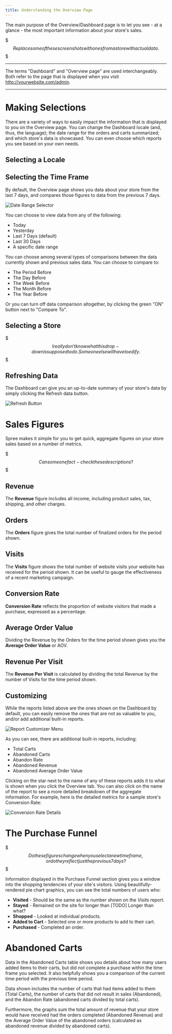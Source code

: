 ```yaml
---
title: Understanding the Overview Page
---
```


The main purpose of the Overview/Dashboard page is to let you see - at a glance - the most important information about your store's sales.

$$$
Replace some of these screenshots with ones from a store with actual data.
$$$

***
The terms "Dashboard" and "Overview page" are used interchangeably. Both refer to the page that is displayed when you visit http://yourwebsite.com/admin.
***

# Making Selections

There are a variety of ways to easily impact the information that is displayed to you on the Overview page. You can change the Dashboard locale (and, thus, the language); the date range for the orders and carts summarized; and which store's data is showcased. You can even choose which reports you see based on your own needs.

## Selecting a Locale

## Selecting the Time Frame

By default, the Overview page shows you data about your store from the last 7 days, and compares those figures to data from the previous 7 days.

![Date Range Selector](/images/user/date_range_selector.jpg)

You can choose to view data from any of the following:

* Today
* Yesterday
* Last 7 Days (default)
* Last 30 Days
* A specific date range

You can choose among several types of comparisons between the data currently shown and previous sales data. You can choose to compare to:

* The Period Before
* The Day Before
* The Week Before
* The Month Before
* The Year Before

Or you can turn off data comparison altogether, by clicking the green "ON" button next to "Compare To".

## Selecting a Store

$$$
I really don't know what this drop-down is supposed to do. Someone else will have to edify.
$$$

## Refreshing Data

The Dashboard can give you an up-to-date summary of your store's data by simply clicking the Refresh data button.

![Refresh Button](/images/user/refresh_dashboard_button.jpg)

# Sales Figures

Spree makes it simple for you to get quick, aggregate figures on your store sales based on a number of metrics.

$$$
Can someone fact-check these descriptions?
$$$

## Revenue

The **Revenue** figure includes all income, including product sales, tax, shipping, and other charges.

## Orders

The **Orders** figure gives the total number of finalized orders for the period shown.

## Visits

The **Visits** figure shows the total number of website visits your website has received for the period shown. It can be useful to gauge the effectiveness of a recent marketing campaign.

## Conversion Rate

**Conversion Rate** reflects the proportion of website visitors that made a purchase, expressed as a percentage.

## Average Order Value

Dividing the Revenue by the Orders for the time period shown gives you the **Average Order Value** or AOV.

## Revenue Per Visit

The **Revenue Per Visit** is calculated by dividing the total Revenue by the number of Visits for the time period shown.

## Customizing

While the reports listed above are the ones shown on the Dashboard by default, you can easily remove the ones that are not as valuable to you, and/or add additional built-in reports.

![Report Customizer Menu](/images/user/report_customizer_menu.jpg)

As you can see, there are additional built-in reports, including:

* Total Carts
* Abandoned Carts
* Abandon Rate
* Abandoned Revenue
* Abandoned Average Order Value

Clicking on the star next to the name of any of these reports adds it to what is shown when you click the Overview tab. You can also click on the name of the report to see a more detailed breakdown of the aggregate information. For example, here is the detailed metrics for a sample store's Conversion Rate:

![Conversion Rate Details](/images/user/conversion_rate_detail.jpg)

# The Purchase Funnel

$$$
Do these figures change when you select a new time frame, or do they reflect just the previous 7 days?
$$$

Information displayed in the Purchase Funnel section gives you a window into the shopping tendencies of your site's visitors. Using beautifully-rendered pie chart graphics, you can see the total numbers of users who:

* **Visited** - Should be the same as the number shown on the *Visits* report.
* **Stayed** - Remained on the site for longer than [TODO] Longer than what?
* **Shopped** - Looked at individual products.
* **Added to Cart** - Selected one or more products to add to their cart.
* **Purchased** - Completed an order.

# Abandoned Carts

Data in the Abandoned Carts table shows you details about how many users added items to their carts, but did not complete a purchase within the time frame you selected. It also helpfully shows you a comparison of the current time period with the previous time period.

Data shown includes the number of carts that had items added to them (Total Carts), the number of carts that did not result in sales (Abandoned), and the Abandon Rate (abandoned carts divided by total carts).

Furthermore, the graphs sum the total amount of revenue that your store would have received had the orders completed (Abandoned Revenue) and the Average Order Value of the abandoned orders (calculated as abandoned revenue divided by abandoned carts).